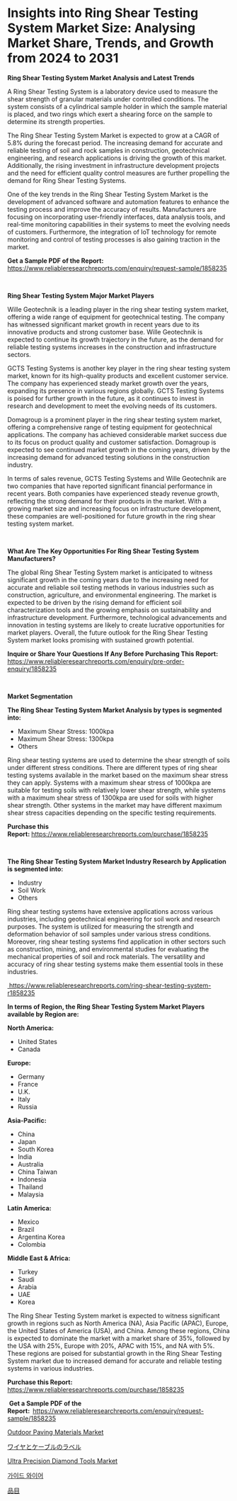 <p><h1>Insights into Ring Shear Testing System Market Size: Analysing Market Share, Trends, and Growth from 2024 to 2031</h1></p><p><strong>Ring Shear Testing System Market Analysis and Latest Trends</strong></p>
<p><p>A Ring Shear Testing System is a laboratory device used to measure the shear strength of granular materials under controlled conditions. The system consists of a cylindrical sample holder in which the sample material is placed, and two rings which exert a shearing force on the sample to determine its strength properties.</p><p>The Ring Shear Testing System Market is expected to grow at a CAGR of 5.8% during the forecast period. The increasing demand for accurate and reliable testing of soil and rock samples in construction, geotechnical engineering, and research applications is driving the growth of this market. Additionally, the rising investment in infrastructure development projects and the need for efficient quality control measures are further propelling the demand for Ring Shear Testing Systems.</p><p>One of the key trends in the Ring Shear Testing System Market is the development of advanced software and automation features to enhance the testing process and improve the accuracy of results. Manufacturers are focusing on incorporating user-friendly interfaces, data analysis tools, and real-time monitoring capabilities in their systems to meet the evolving needs of customers. Furthermore, the integration of IoT technology for remote monitoring and control of testing processes is also gaining traction in the market.</p></p>
<p><strong>Get a Sample PDF of the Report:&nbsp;</strong> <a href="https://www.reliableresearchreports.com/enquiry/request-sample/1858235">https://www.reliableresearchreports.com/enquiry/request-sample/1858235</a></p>
<p>&nbsp;</p>
<p><strong>Ring Shear Testing System Major Market Players</strong></p>
<p><p>Wille Geotechnik is a leading player in the ring shear testing system market, offering a wide range of equipment for geotechnical testing. The company has witnessed significant market growth in recent years due to its innovative products and strong customer base. Wille Geotechnik is expected to continue its growth trajectory in the future, as the demand for reliable testing systems increases in the construction and infrastructure sectors.</p><p>GCTS Testing Systems is another key player in the ring shear testing system market, known for its high-quality products and excellent customer service. The company has experienced steady market growth over the years, expanding its presence in various regions globally. GCTS Testing Systems is poised for further growth in the future, as it continues to invest in research and development to meet the evolving needs of its customers.</p><p>Domagroup is a prominent player in the ring shear testing system market, offering a comprehensive range of testing equipment for geotechnical applications. The company has achieved considerable market success due to its focus on product quality and customer satisfaction. Domagroup is expected to see continued market growth in the coming years, driven by the increasing demand for advanced testing solutions in the construction industry.</p><p>In terms of sales revenue, GCTS Testing Systems and Wille Geotechnik are two companies that have reported significant financial performance in recent years. Both companies have experienced steady revenue growth, reflecting the strong demand for their products in the market. With a growing market size and increasing focus on infrastructure development, these companies are well-positioned for future growth in the ring shear testing system market.</p></p>
<p>&nbsp;</p>
<p><strong>What Are The Key Opportunities For Ring Shear Testing System Manufacturers?</strong></p>
<p><p>The global Ring Shear Testing System market is anticipated to witness significant growth in the coming years due to the increasing need for accurate and reliable soil testing methods in various industries such as construction, agriculture, and environmental engineering. The market is expected to be driven by the rising demand for efficient soil characterization tools and the growing emphasis on sustainability and infrastructure development. Furthermore, technological advancements and innovation in testing systems are likely to create lucrative opportunities for market players. Overall, the future outlook for the Ring Shear Testing System market looks promising with sustained growth potential.</p></p>
<p><strong>Inquire or Share Your Questions If Any Before Purchasing This Report:</strong> <a href="https://www.reliableresearchreports.com/enquiry/pre-order-enquiry/1858235">https://www.reliableresearchreports.com/enquiry/pre-order-enquiry/1858235</a></p>
<p>&nbsp;</p>
<p><strong>Market Segmentation</strong></p>
<p><strong>The Ring Shear Testing System Market Analysis by types is segmented into:</strong></p>
<p><ul><li>Maximum Shear Stress: 1000kpa</li><li>Maximum Shear Stress: 1300kpa</li><li>Others</li></ul></p>
<p><p>Ring shear testing systems are used to determine the shear strength of soils under different stress conditions. There are different types of ring shear testing systems available in the market based on the maximum shear stress they can apply. Systems with a maximum shear stress of 1000kpa are suitable for testing soils with relatively lower shear strength, while systems with a maximum shear stress of 1300kpa are used for soils with higher shear strength. Other systems in the market may have different maximum shear stress capacities depending on the specific testing requirements.</p></p>
<p><strong>Purchase this Report:&nbsp;</strong><a href="https://www.reliableresearchreports.com/purchase/1858235">https://www.reliableresearchreports.com/purchase/1858235</a></p>
<p>&nbsp;</p>
<p><strong>The Ring Shear Testing System Market Industry Research by Application is segmented into:</strong></p>
<p><ul><li>Industry</li><li>Soil Work</li><li>Others</li></ul></p>
<p><p>Ring shear testing systems have extensive applications across various industries, including geotechnical engineering for soil work and research purposes. The system is utilized for measuring the strength and deformation behavior of soil samples under various stress conditions. Moreover, ring shear testing systems find application in other sectors such as construction, mining, and environmental studies for evaluating the mechanical properties of soil and rock materials. The versatility and accuracy of ring shear testing systems make them essential tools in these industries.</p></p>
<p><a href="https://www.reliableresearchreports.com/ring-shear-testing-system-r1858235">&nbsp;https://www.reliableresearchreports.com/ring-shear-testing-system-r1858235</a></p>
<p><strong>In terms of Region, the Ring Shear Testing System Market Players available by Region are:</strong></p>
<p>
    <p> <strong> North America: </strong>
        <ul>
            <li>United States</li>
            <li>Canada</li>
        </ul>
        </p> 
    <p> <strong> Europe: </strong>
        <ul>
            <li>Germany</li>
            <li>France</li>
            <li>U.K.</li>
            <li>Italy</li>
            <li>Russia</li>
        </ul>
        </p> 
    <p> <strong> Asia-Pacific: </strong>
        <ul>
            <li>China</li>
            <li>Japan</li>
            <li>South Korea</li>
            <li>India</li>
            <li>Australia</li>
            <li>China Taiwan</li>
            <li>Indonesia</li>
            <li>Thailand</li>
            <li>Malaysia</li>
        </ul>
        </p> 
    <p> <strong> Latin America: </strong>
        <ul>
            <li>Mexico</li>
            <li>Brazil</li>
            <li>Argentina Korea</li>
            <li>Colombia</li>
        </ul>
        </p> 
    <p> <strong> Middle East & Africa: </strong>
        <ul>
            <li>Turkey</li>
            <li>Saudi</li>
            <li>Arabia</li>
            <li>UAE</li>
            <li>Korea</li>
        </ul>
    </p>
    </p>
<p><p>The Ring Shear Testing System market is expected to witness significant growth in regions such as North America (NA), Asia Pacific (APAC), Europe, the United States of America (USA), and China. Among these regions, China is expected to dominate the market with a market share of 35%, followed by the USA with 25%, Europe with 20%, APAC with 15%, and NA with 5%. These regions are poised for substantial growth in the Ring Shear Testing System market due to increased demand for accurate and reliable testing systems in various industries.</p></p>
<p><strong>Purchase this Report: </strong><a href="https://www.reliableresearchreports.com/purchase/1858235">https://www.reliableresearchreports.com/purchase/1858235</a></p>
<p>&nbsp;<strong>Get a Sample PDF of the Report:&nbsp;&nbsp;</strong><a href="https://www.reliableresearchreports.com/enquiry/request-sample/1858235">https://www.reliableresearchreports.com/enquiry/request-sample/1858235</a></p>
<p><strong></strong></p>
<p><p><a href="https://issuu.com/reportprime-2/docs/outdoor-paving-materials-market-size-2030.pptx">Outdoor Paving Materials Market</a></p><p><a href="https://github.com/LeanneBruen2023/Market-Research-Report-List-1/blob/main/270442042931.md">ワイヤとケーブルのラベル</a></p><p><a href="https://github.com/jsmusil/Market-Research-Report-List-3/blob/main/ultra-precision-diamond-tools-market.md">Ultra Precision Diamond Tools Market</a></p><p><a href="https://github.com/Skyleitney456456/Market-Research-Report-List-1/blob/main/263759239539.md">가이드 와이어</a></p><p><a href="https://medium.com/@oliveyew35/itsm%E5%B8%82%E5%A0%B4%E5%88%86%E6%9E%90%E3%81%A82024%E5%B9%B4%E3%81%8B%E3%82%892031%E5%B9%B4%E3%81%BE%E3%81%A7%E3%81%AEsze%E4%BA%88%E6%B8%AC-cf09239a9c5e">品目</a></p></p>